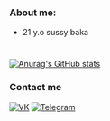### About me:
- 21 y.o sussy baka

#

[![Anurag's GitHub stats](https://github-readme-stats.vercel.app/api?username=KurimuzonAkuma&count_private=true&theme=midnight-purple&border_radius=0)](https://github.com/KurimuzonAkuma)

### Contact me

[![VK](https://img.shields.io/badge/VK-1f272e?style=flat&logo=vk)](https://vk.me/KurimuzonAkuma)
[![Telegram](https://img.shields.io/badge/Telegram-1f272e??style=flat&logo=telegram)](https://t.me/KurimuzonAkuma)
